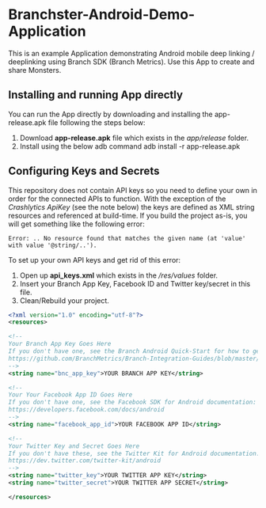 Branchster-Android-Demo-Application
==================
This is an example Application demonstrating Android mobile deep linking / deeplinking using Branch SDK (Branch Metrics). Use this App to create and share Monsters.

## Installing and running App directly
You can run the App directly by downloading and installing the app-release.apk file following the steps below:

1. Download **app-release.apk** file which exists in the *app/release* folder.
2. Install using the below adb command
adb install -r app-release.apk

## Configuring Keys and Secrets
This repository does not contain API keys so you need to define your own in order for the connected APIs to function. With the exception of the *Crashlytics ApiKey* (see the note below) the keys are defined as XML string resources and referenced at build-time. If you build the project as-is, you will get something like the following error:

```
Error: .. No resource found that matches the given name (at 'value' with value '@string/..').
```

To set up your own API keys and get rid of this error:

1. Open up **api_keys.xml** which exists in the */res/values* folder.
2. Insert your Branch App Key, Facebook ID and Twitter key/secret in this file.
3. Clean/Rebuild your project.

```XML
<?xml version="1.0" encoding="utf-8"?>
<resources>

<!--
Your Branch App Key Goes Here
If you don't have one, see the Branch Android Quick-Start for how to get one:
https://github.com/BranchMetrics/Branch-Integration-Guides/blob/master/android-quick-start.md
-->
<string name="bnc_app_key">YOUR BRANCH APP KEY</string>

<!--
Your Your Facebook App ID Goes Here
If you don't have one, see the Facebook SDK for Android documentation:
https://developers.facebook.com/docs/android
-->
<string name="facebook_app_id">YOUR FACEBOOK APP ID</string>

<!--
Your Twitter Key and Secret Goes Here
If you don't have these, see the Twitter Kit for Android documentation:
https://dev.twitter.com/twitter-kit/android
-->
<string name="twitter_key">YOUR TWITTER APP KEY</string>
<string name="twitter_secret">YOUR TWITTER APP SECRET</string>

</resources>
```

